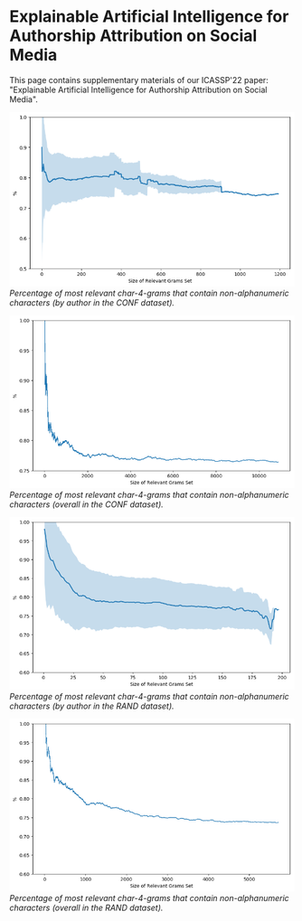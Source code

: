# Explainable Artificial Intelligence for Authorship Attribution on Social Media

This page contains supplementary materials of our ICASSP'22 paper: "Explainable Artificial Intelligence for Authorship Attribution on Social Media".


![](./strong_tps_non_alpha_ratio_by_author.png)
*Percentage of most relevant char-4-grams that contain non-alphanumeric characters (by author in the CONF dataset).*

![](./strong_tps_non_alpha_ratio_overall.png)
*Percentage of most relevant char-4-grams that contain non-alphanumeric characters (overall in the CONF dataset).*

![](./random_non_alpha_ratio_by_author.png)
*Percentage of most relevant char-4-grams that contain non-alphanumeric characters (by author in the RAND dataset).*

![](./random_non_alpha_ratio_overall.png)
*Percentage of most relevant char-4-grams that contain non-alphanumeric characters (overall in the RAND dataset).*

